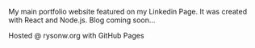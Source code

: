 My main portfolio website featured on my Linkedin Page. It was created with React and Node.js. Blog coming soon...

Hosted @ rysonw.org with GitHub Pages
